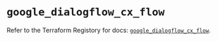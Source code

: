 # `google_dialogflow_cx_flow`

Refer to the Terraform Registory for docs: [`google_dialogflow_cx_flow`](https://www.terraform.io/docs/providers/google-beta/r/google_dialogflow_cx_flow).
